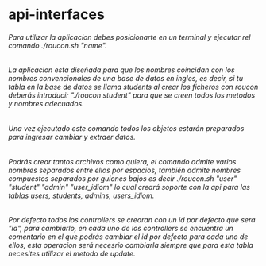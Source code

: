 # api-interfaces

###### Para utilizar la aplicacion debes posicionarte en un terminal y ejecutar rel comando _./roucon.sh "name"_.

###### La aplicacion esta diseñada para que los nombres coincidan con los nombres convencionales de una base de datos en ingles, es decir, si tu tabla en la base de datos se llama students al crear los ficheros con roucon deberás introducir _"./roucon student"_ para que se creen todos los metodos y nombres adecuados.

###### Una vez ejecutado este comando todos los objetos estarán preparados para ingresar cambiar y extraer datos.

###### Podrás crear tantos archivos como quiera, el comando admite varios nombres separados entre ellos por espacios, también admite nombres compuestos separados por guiones bajos es decir _./roucon.sh "user" "student" "admin" "user_idiom"_ lo cual creará soporte con la api para las tablas users, students, admins, users_idiom.

###### Por defecto todos los controllers se crearan con un id por defecto que sera "id", para cambiarlo, en cada uno de los controllers se encuentra un comentario en el que podrás cambiar el id por defecto para cada uno de ellos, esta operacion será necesrio cambiarla siempre que para esta tabla necesites utilizar el metodo de update.
